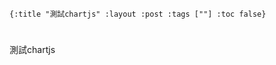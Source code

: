     {:title "測試chartjs" :layout :post :tags [""] :toc false}


# 


## 

測試chartjs

<script src="data/plot_example.js"></scripts>
<div style="width:400px;">
  <canvas id="heyChart"></canvas>
</div>


